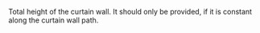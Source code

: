 ﻿Total height of the curtain wall. It should only be provided, if it is constant along the curtain wall path.
